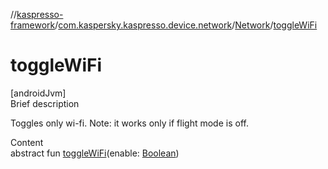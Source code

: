 //[kaspresso-framework](../../index.md)/[com.kaspersky.kaspresso.device.network](../index.md)/[Network](index.md)/[toggleWiFi](toggle-wi-fi.md)



# toggleWiFi  
[androidJvm]  
Brief description  


Toggles only wi-fi. Note: it works only if flight mode is off.

  
Content  
abstract fun [toggleWiFi](toggle-wi-fi.md)(enable: [Boolean](https://kotlinlang.org/api/latest/jvm/stdlib/kotlin/-boolean/index.html))  



